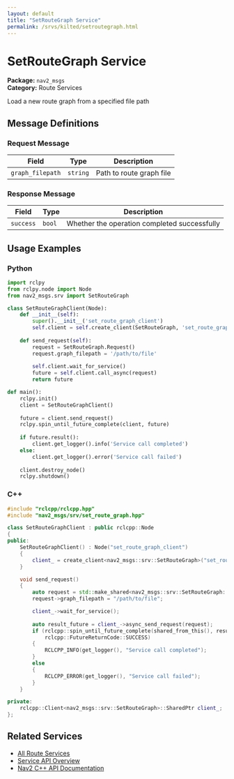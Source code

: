 ```yaml
---
layout: default
title: "SetRouteGraph Service"
permalink: /srvs/kilted/setroutegraph.html
---
```


# SetRouteGraph Service

**Package:** `nav2_msgs`  
**Category:** Route Services

Load a new route graph from a specified file path

## Message Definitions

### Request Message

| Field | Type | Description |
|-------|------|-------------|
| `graph_filepath` | `string` | Path to route graph file |


### Response Message

| Field | Type | Description |
|-------|------|-------------|
| `success` | `bool` | Whether the operation completed successfully |



## Usage Examples

### Python

```python
import rclpy
from rclpy.node import Node
from nav2_msgs.srv import SetRouteGraph

class SetRouteGraphClient(Node):
    def __init__(self):
        super().__init__('set_route_graph_client')
        self.client = self.create_client(SetRouteGraph, 'set_route_graph')
        
    def send_request(self):
        request = SetRouteGraph.Request()
        request.graph_filepath = '/path/to/file'
        
        self.client.wait_for_service()
        future = self.client.call_async(request)
        return future

def main():
    rclpy.init()
    client = SetRouteGraphClient()
    
    future = client.send_request()
    rclpy.spin_until_future_complete(client, future)
    
    if future.result():
        client.get_logger().info('Service call completed')
    else:
        client.get_logger().error('Service call failed')
        
    client.destroy_node()
    rclpy.shutdown()
```

### C++

```cpp
#include "rclcpp/rclcpp.hpp"
#include "nav2_msgs/srv/set_route_graph.hpp"

class SetRouteGraphClient : public rclcpp::Node
{
public:
    SetRouteGraphClient() : Node("set_route_graph_client")
    {
        client_ = create_client<nav2_msgs::srv::SetRouteGraph>("set_route_graph");
    }

    void send_request()
    {
        auto request = std::make_shared<nav2_msgs::srv::SetRouteGraph::Request>();
        request->graph_filepath = "/path/to/file";

        client_->wait_for_service();
        
        auto result_future = client_->async_send_request(request);
        if (rclcpp::spin_until_future_complete(shared_from_this(), result_future) ==
            rclcpp::FutureReturnCode::SUCCESS)
        {
            RCLCPP_INFO(get_logger(), "Service call completed");
        }
        else
        {
            RCLCPP_ERROR(get_logger(), "Service call failed");
        }
    }

private:
    rclcpp::Client<nav2_msgs::srv::SetRouteGraph>::SharedPtr client_;
};
```

## Related Services

- [All Route Services](/kilted/srvs/index.html#route-services)
- [Service API Overview](/kilted/srvs/index.html)
- [Nav2 C++ API Documentation](/kilted/html/index.html)
